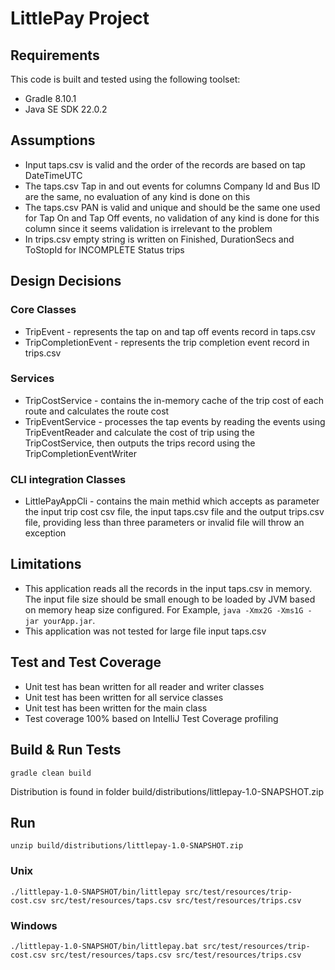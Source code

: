 # LittlePay Project

## Requirements
This code is built and tested using the following toolset:
* Gradle 8.10.1
* Java SE SDK 22.0.2

## Assumptions
* Input taps.csv is valid and the order of the records are based on tap DateTimeUTC
* The taps.csv Tap in and out events for columns Company Id and Bus ID are the same, no evaluation of any kind is done on this
* The taps.csv PAN is valid and unique and should be the same one used for Tap On and Tap Off events, no validation of any kind is done for this column since it seems validation is irrelevant to the problem
* In trips.csv empty string is written on Finished, DurationSecs and ToStopId for INCOMPLETE Status trips

## Design Decisions
### Core Classes
* TripEvent - represents the tap on and tap off events record in taps.csv
* TripCompletionEvent - represents the trip completion event record in trips.csv

### Services
* TripCostService - contains the in-memory cache of the trip cost of each route and calculates the route cost
* TripEventService - processes the tap events by reading the events using TripEventReader and calculate the cost of trip using the TripCostService, then outputs the trips record using the TripCompletionEventWriter

### CLI integration Classes
* LittlePayAppCli - contains the main methid which accepts as parameter the input trip cost csv file, the input taps.csv file and the output trips.csv file, providing less than three parameters or invalid file will throw an exception

## Limitations
* This application reads all the records in the input taps.csv in memory. The input file size should be small enough to be loaded by JVM based on memory heap size configured. For Example, `java -Xmx2G -Xms1G -jar yourApp.jar`.
* This application was not tested for large file input taps.csv

## Test and Test Coverage
* Unit test has bean written for all reader and writer classes
* Unit test has been written for all service classes
* Unit test has been written for the main class
* Test coverage 100% based on IntelliJ Test Coverage profiling

## Build & Run Tests
```
gradle clean build
```
Distribution is found in folder build/distributions/littlepay-1.0-SNAPSHOT.zip

## Run
```
unzip build/distributions/littlepay-1.0-SNAPSHOT.zip
```

### Unix
```
./littlepay-1.0-SNAPSHOT/bin/littlepay src/test/resources/trip-cost.csv src/test/resources/taps.csv src/test/resources/trips.csv
```

### Windows
```
./littlepay-1.0-SNAPSHOT/bin/littlepay.bat src/test/resources/trip-cost.csv src/test/resources/taps.csv src/test/resources/trips.csv
```
